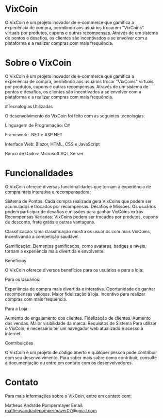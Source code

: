 # VixCoin

O VixCoin é um projeto inovador de e-commerce que gamifica a experiência de compra, permitindo aos usuários trocarem "VixCoins" virtuais por produtos, cupons e outras recompensas. Através de um sistema de pontos e desafios, os clientes são incentivados a se envolver com a plataforma e a realizar compras com mais frequência.

# Sobre o VixCoin

O VixCoin é um projeto inovador de e-commerce que gamifica a experiência de compra, permitindo aos usuários trocar "VixCoins" virtuais por produtos, cupons e outras recompensas. Através de um sistema de pontos e desafios, os clientes são incentivados a se envolver com a plataforma e a realizar compras com mais frequência.

#Tecnologias Utilizadas

O desenvolvimento do VixCoin foi feito com as seguintes tecnologias:

Linguagem de Programação: C#

Framework: .NET e ASP.NET

Interface Web: Blazor, HTML, CSS e JavaScript

Banco de Dados: Microsoft SQL Server

# Funcionalidades

O VixCoin oferece diversas funcionalidades que tornam a experiência de compra mais interativa e recompensadora:

Sistema de Pontos: Cada compra realizada gera VixCoins que podem ser acumulados e trocados por recompensas.
Desafios e Missões: Os usuários podem participar de desafios e missões para ganhar VixCoins extras.
Recompensas Variadas: VixCoins podem ser trocados por produtos, cupons de desconto, frete grátis e outras vantagens.

Classificação: Uma classificação mostra os usuários com mais VixCoins, incentivando a competição saudável.

Gamificação: Elementos gamificados, como avatares, badges e níveis, tornam a experiência mais divertida e envolvente.

Benefícios

O VixCoin oferece diversos benefícios para os usuários e para a loja:

Para os Usuários:

Experiência de compra mais divertida e interativa.
Oportunidade de ganhar recompensas valiosas.
Maior fidelização à loja.
Incentivo para realizar compras com mais frequência.

Para a Loja:

Aumento do engajamento dos clientes.
Fidelização de clientes.
Aumento das vendas.
Maior visibilidade da marca.
Requisitos de Sistema
Para utilizar o VixCoin, é necessário ter um navegador web atualizado e acesso à internet.

Contribuições

O VixCoin é um projeto de código aberto e qualquer pessoa pode contribuir com seu desenvolvimento. Para saber mais sobre como contribuir, consulte a documentação ou entre em contato com os desenvolvedores.

# Contato
Para mais informações sobre o VixCoin, entre em contato com:

Matheus Andrade Pompermayer
Email: matheusandradepompermayer07@gmail.com
